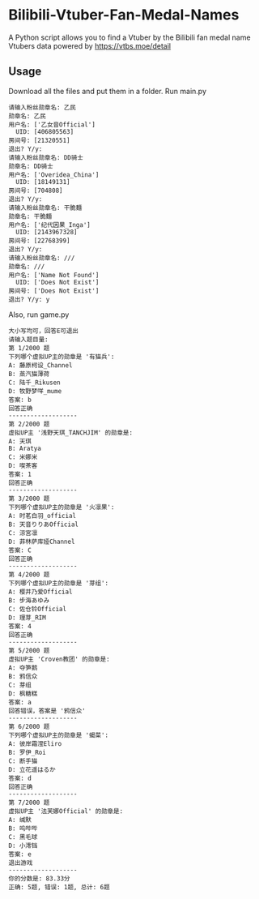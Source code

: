# Bilibili-Vtuber-Fan-Medal-Names
A Python script allows you to find a Vtuber by the Bilibili fan medal name 
Vtubers data powered by https://vtbs.moe/detail
## Usage
Download all the files and put them in a folder.
Run main.py
```
请输入粉丝勋章名: 乙民
勋章名: 乙民
用户名: ['乙女音Official']
  UID: [406805563]
房间号: [21320551]
退出? Y/y: 
请输入粉丝勋章名: DD骑士
勋章名: DD骑士
用户名: ['Overidea_China']
  UID: [18149131]
房间号: [704808]
退出? Y/y: 
请输入粉丝勋章名: 干脆麵
勋章名: 干脆麵
用户名: ['纪代因果_Inga']
  UID: [2143967328]
房间号: [22768399]
退出? Y/y: 
请输入粉丝勋章名: ///
勋章名: ///
用户名: ['Name Not Found']
  UID: ['Does Not Exist']
房间号: ['Does Not Exist']
退出? Y/y: y
```
Also, run game.py
```
大小写均可，回答E可退出
请输入题目量: 
第 1/2000 题
下列哪个虚拟UP主的勋章是 '有猫兵':
A: 藤原柯设_Channel
B: 蒸汽猫薄荷
C: 陆千_Rikusen
D: 牧野梦咩_mume
答案: b
回答正确
-------------------
第 2/2000 题
虚拟UP主 '浅野天琪_TANCHJIM' 的勋章是: 
A: 天琪
B: Aratya
C: 米娜米
D: 喫茶客
答案: 1
回答正确
-------------------
第 3/2000 题
下列哪个虚拟UP主的勋章是 '火凛果':
A: 时茗白羽_official
B: 天音りりあOfficial
C: 涼宮凛
D: 菲林萨库娅Channel
答案: C
回答正确
-------------------
第 4/2000 题
下列哪个虚拟UP主的勋章是 '芽组':
A: 樱井乃爱Official
B: 步海あゆみ
C: 佐仓铃Official
D: 理芽_RIM
答案: 4
回答正确
-------------------
第 5/2000 题
虚拟UP主 'Croven教团' 的勋章是: 
A: 夺笋鹅
B: 鸦信众
C: 芽组
D: 枫糖糕
答案: a
回答错误，答案是 '鸦信众'
-------------------
第 6/2000 题
下列哪个虚拟UP主的勋章是 '蝎菜':
A: 彼岸霜滢Eliro
B: 罗伊_Roi
C: 断手猫
D: 立花遥はるか
答案: d
回答正确
-------------------
第 7/2000 题
虚拟UP主 '法芙娜Official' 的勋章是: 
A: 缄默
B: 呜哔哔
C: 黑毛球
D: 小澪铛
答案: e
退出游戏
-------------------
你的分数是: 83.33分
正确: 5题, 错误: 1题, 总计: 6题
```
